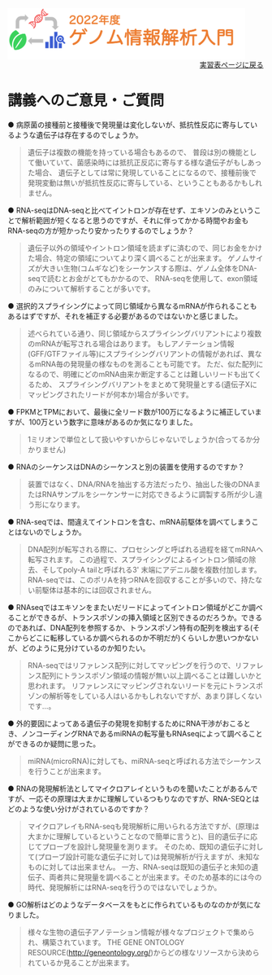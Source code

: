 <img src="https://github.com/CropEvol/lecture/blob/master/textbook_2022/images/logo.png?raw=true" alt="2022年度ゲノム情報解析入門" height="100px" align="middle">

<div align="right"><a href="https://github.com/CropEvol/lecture#section2">実習表ページに戻る</a></div>

# 講義へのご意見・ご質問

● 病原菌の接種前と接種後で発現量は変化しないが、抵抗性反応に寄与しているような遺伝子は存在するのでしょうか。

> 遺伝子は複数の機能を持っている場合もあるので、
> 普段は別の機能として働いていて、菌感染時には抵抗正反応に寄与する様な遺伝子がもしあった場合、
> 遺伝子としては常に発現していることになるので、接種前後で発現変動は無いが抵抗性反応に寄与している、ということもあるかもしれません。

● RNA-seqはDNA-seqと比べてイントロンが存在せず、エキソンのみということで解析範囲が短くなると思うのですが、それに伴ってかかる時間やお金もRNA-seqの方が短かったり安かったりするのでしょうか？

> 遺伝子以外の領域やイントロン領域を読まずに済むので、同じお金をかけた場合、特定の領域についてより深く調べることが出来ます。
> ゲノムサイズが大きい生物(コムギなど)をシーケンスする際は、ゲノム全体をDNA-seqで読むとお金がとてもかかるので、
> RNA-seqを使用して、exon領域のみについて解析することが多いです。

● 選択的スプライシングによって同じ領域から異なるmRNAが作られることもあるはずですが、それを補正する必要があるのではないかと感じました。

> 述べられている通り、同じ領域からスプライシングバリアントにより複数のmRNAが転写される場合はあります。
> もしアノテーション情報(GFF/GTFファイル等)にスプライシングバリアントの情報があれば、異なるmRNA毎の発現量の様なものを測ることも可能です。
> ただ、似た配列になるので、明確にどのmRNA由来か断定することは難しいリードも出てくるため、
> スプライシングバリアントをまとめて発現量とする(遺伝子Xにマッピングされたリードが何本か)場合が多いです。

● FPKMとTPMにおいて、最後に全リード数が100万になるように補正していますが、100万という数字に意味があるのか気になりました。

> 1ミリオンで単位として扱いやすいからじゃないでしょうか(合ってるか分かりません)

● RNAのシーケンスはDNAのシーケンスと別の装置を使用するのですか？

> 装置ではなく、DNA/RNAを抽出する方法だったり、抽出した後のDNAまたはRNAサンプルをシーケンサーに対応できるように調製する所が少し違う形になります。

● RNA-seqでは、間違えてイントロンを含む、mRNA前駆体を調べてしまうことはないのでしょうか。

> DNA配列が転写される際に、プロセシングと呼ばれる過程を経てmRNAへ転写されます。
> この過程で、スプライシングによるイントロン領域の除去、そしてpoly-A tailと呼ばれる3' 末端にアデニル酸を複数付加します。
> RNA-seqでは、このポリAを持つRNAを回収することが多いので、持たない前駆体は基本的には回収されません。

● RNAseqではエキソンをまたいだリードによってイントロン領域がどこか調べることができるが、トランスポゾンの挿入領域と区別できるのだろうか。できるのであれば、DNA配列を参照するか、トランスポゾン特有の配列を検出する(そこからどこに転移しているか調べられるのか不明だが)くらいしか思いつかないが、どのように見分けているのか知りたい。

> RNA-seqではリファレンス配列に対してマッピングを行うので、リファレンス配列にトランスポゾン領域の情報が無い以上調べることは難しいかと思われます。
> リファレンスにマッピングされないリードを元にトランスポゾンの解析等をしている人はいるかもしれないですが、あまり詳しくないです…。

● 外的要因によってある遺伝子の発現を抑制するためにRNA干渉がおこるとき、ノンコーディングRNAであるmiRNAの転写量もRNAseqによって調べることができるのか疑問に思った。

> miRNA(microRNA)に対しても、miRNA-seqと呼ばれる方法でシーケンスを行うことが出来ます。

● RNAの発現解析法としてマイクロアレイというものを聞いたことがあるんですが、一応その原理は大まかに理解しているつもりなのですが、RNA-SEQとはどのような使い分けがされているのですか？

> マイクロアレイもRNA-seqも発現解析に用いられる方法ですが、(原理は大まかに理解しているということなので簡単に言うと)、目的遺伝子に応じてプローブを設計し発現量を測ります。
> そのため、既知の遺伝子に対して(プローブ設計可能な遺伝子に対して)は発現解析が行えますが、未知なものに対しては出来ません。
> 一方、RNA-seqは既知の遺伝子と未知の遺伝子、両者共に発現量を調べることが出来ます。そのため基本的には今の時代、発現解析にはRNA-seqを行うのではないでしょうか。 

● GO解析はどのようなデータベースをもとに作られているものなのかが気になりました。

> 様々な生物の遺伝子アノテーション情報が様々なプロジェクトで集められ、構築されています。
> THE GENE ONTOLOGY RESOURCE(http://geneontology.org/)からどの様なリソースから決められているか見ることが出来ます。